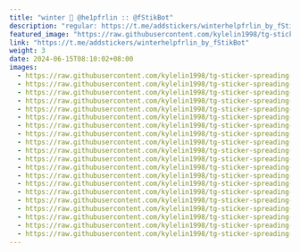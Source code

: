 ```yaml
---
title: "winter 🌟 @he1pfrlin :: @fStikBot"
description: "regular: https://t.me/addstickers/winterhelpfrlin_by_fStikBot"
featured_image: "https://raw.githubusercontent.com/kylelin1998/tg-sticker-spreading-worldwide-images/main/img/9f0a6ca9-29f8-4fb5-a26b-a239a825d8e3.jpg"
link: "https://t.me/addstickers/winterhelpfrlin_by_fStikBot"
weight: 3
date: 2024-06-15T08:10:02+08:00
images:
  - https://raw.githubusercontent.com/kylelin1998/tg-sticker-spreading-worldwide-images/main/img/9f0a6ca9-29f8-4fb5-a26b-a239a825d8e3.jpg
  - https://raw.githubusercontent.com/kylelin1998/tg-sticker-spreading-worldwide-images/main/img/7d573a20-41af-4e35-a9d1-de46419b1716.jpg
  - https://raw.githubusercontent.com/kylelin1998/tg-sticker-spreading-worldwide-images/main/img/2ecab54a-388d-48d2-b8f9-8f7b53ba2cb3.jpg
  - https://raw.githubusercontent.com/kylelin1998/tg-sticker-spreading-worldwide-images/main/img/8be561b1-23c8-4705-8dce-604e80501707.jpg
  - https://raw.githubusercontent.com/kylelin1998/tg-sticker-spreading-worldwide-images/main/img/1b71483f-34dc-4839-b68a-d49f253b2bba.jpg
  - https://raw.githubusercontent.com/kylelin1998/tg-sticker-spreading-worldwide-images/main/img/7dcc1273-7435-4b91-9b18-3479bb4d6ecf.jpg
  - https://raw.githubusercontent.com/kylelin1998/tg-sticker-spreading-worldwide-images/main/img/5e9358a4-d853-4341-97d2-314ea709680e.jpg
  - https://raw.githubusercontent.com/kylelin1998/tg-sticker-spreading-worldwide-images/main/img/79521337-1b78-4335-9d66-3952a08e6421.jpg
  - https://raw.githubusercontent.com/kylelin1998/tg-sticker-spreading-worldwide-images/main/img/0836e2ac-05d6-440e-b0fd-2fef7e1cd7a7.jpg
  - https://raw.githubusercontent.com/kylelin1998/tg-sticker-spreading-worldwide-images/main/img/6f6d3f87-be58-4e26-ae54-b75a583a85fc.jpg
  - https://raw.githubusercontent.com/kylelin1998/tg-sticker-spreading-worldwide-images/main/img/a03f4de2-02cc-498c-ad57-352193481052.jpg
  - https://raw.githubusercontent.com/kylelin1998/tg-sticker-spreading-worldwide-images/main/img/52db2592-ebc8-4b25-9cd1-cf5fabe14405.jpg
  - https://raw.githubusercontent.com/kylelin1998/tg-sticker-spreading-worldwide-images/main/img/6f1be7d8-dc25-4dde-8595-79d0d6562c35.jpg
  - https://raw.githubusercontent.com/kylelin1998/tg-sticker-spreading-worldwide-images/main/img/3f468de4-c8c6-41d2-8723-2dd7d46f3c68.jpg
  - https://raw.githubusercontent.com/kylelin1998/tg-sticker-spreading-worldwide-images/main/img/8bd4edec-b687-45ac-955b-f5d9f716387a.jpg
  - https://raw.githubusercontent.com/kylelin1998/tg-sticker-spreading-worldwide-images/main/img/9c66e0c7-7eaa-4697-a628-6bbe5d4d6d17.jpg
  - https://raw.githubusercontent.com/kylelin1998/tg-sticker-spreading-worldwide-images/main/img/00510f6b-d581-4c60-894f-c0425e5b07e8.jpg
  - https://raw.githubusercontent.com/kylelin1998/tg-sticker-spreading-worldwide-images/main/img/dda6fccd-0ed1-46f3-b856-0923b6f769c8.jpg
  - https://raw.githubusercontent.com/kylelin1998/tg-sticker-spreading-worldwide-images/main/img/9e2e5fb7-e320-4091-a94d-2d345a9b86b9.jpg
  - https://raw.githubusercontent.com/kylelin1998/tg-sticker-spreading-worldwide-images/main/img/3cc9ac58-142b-43b2-a726-0285edbbfbf3.jpg
---
```

